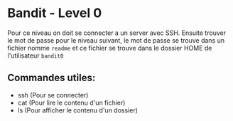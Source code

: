 # Bandit - Level 0
Pour ce niveau on doit se connecter a un server avec SSH.
Ensuite trouver le mot de passe pour le niveau suivant, le mot de passe se trouve dans un fichier
nomme `readme` et ce fichier se trouve dans le dossier HOME de l'utilisateur `bandit0`

## Commandes utiles:
- ssh (Pour se connecter)
- cat (Pour lire le contenu d'un fichier)
- ls (Pour afficher le contenu d'un dossier)
